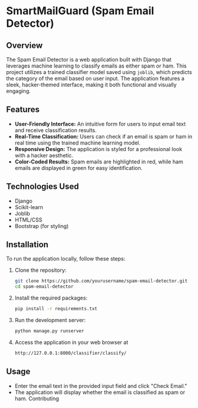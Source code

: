 # SmartMailGuard (Spam Email Detector)

## Overview
The Spam Email Detector is a web application built with Django that leverages machine learning to classify emails as either spam or ham. This project utilizes a trained classifier model saved using `joblib`, which predicts the category of the email based on user input. The application features a sleek, hacker-themed interface, making it both functional and visually engaging.

## Features
- **User-Friendly Interface:** An intuitive form for users to input email text and receive classification results.
- **Real-Time Classification:** Users can check if an email is spam or ham in real time using the trained machine learning model.
- **Responsive Design:** The application is styled for a professional look with a hacker aesthetic.
- **Color-Coded Results:** Spam emails are highlighted in red, while ham emails are displayed in green for easy identification.

## Technologies Used
- Django
- Scikit-learn
- Joblib
- HTML/CSS
- Bootstrap (for styling)

## Installation
To run the application locally, follow these steps:

1. Clone the repository:
   ```bash
   git clone https://github.com/yourusername/spam-email-detector.git
   cd spam-email-detector

2. Install the required packages:
   ```bash
   pip install -r requirements.txt

3. Run the development server:
   ```bash
   python manage.py runserver
4. Access the application in your web browser at
    ```bash
    http://127.0.0.1:8000/classifier/classify/
## Usage
- Enter the email text in the provided input field and click "Check Email."
- The application will display whether the email is classified as spam or ham.
Contributing
